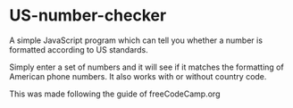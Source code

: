 # US-number-checker
A simple JavaScript program which can tell you whether a number is formatted according to US standards.

Simply enter a set of numbers and it will see if it matches the formatting of American phone numbers. It also works with or without country code.

This was made following the guide of freeCodeCamp.org
